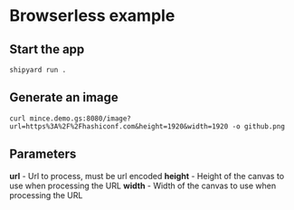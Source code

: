 # Browserless example

## Start the app

```
shipyard run .
```


## Generate an image

```shell
curl mince.demo.gs:8080/image?url=https%3A%2F%2Fhashiconf.com&height=1920&width=1920 -o github.png
```

## Parameters

**url** - Url to process, must be url encoded
**height** - Height of the canvas to use when processing the URL
**width** - Width of the canvas to use when processing the URL
